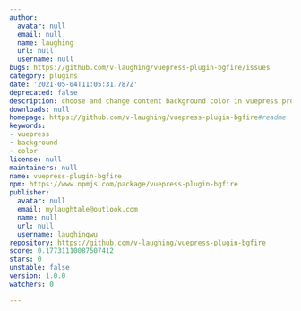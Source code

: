 ```yaml
---
author:
  avatar: null
  email: null
  name: laughing
  url: null
  username: null
bugs: https://github.com/v-laughing/vuepress-plugin-bgfire/issues
category: plugins
date: '2021-05-04T11:05:31.787Z'
deprecated: false
description: choose and change content background color in vuepress project
downloads: null
homepage: https://github.com/v-laughing/vuepress-plugin-bgfire#readme
keywords:
- vuepress
- background
- color
license: null
maintainers: null
name: vuepress-plugin-bgfire
npm: https://www.npmjs.com/package/vuepress-plugin-bgfire
publisher:
  avatar: null
  email: mylaughtale@outlook.com
  name: null
  url: null
  username: laughingwu
repository: https://github.com/v-laughing/vuepress-plugin-bgfire
score: 0.17731110087507412
stars: 0
unstable: false
version: 1.0.0
watchers: 0

---
```


